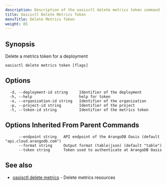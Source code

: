 ```yaml
---
description: Description of the oasisctl delete metrics token command
title: Oasisctl Delete Metrics Token
menuTitle: Delete Metrics Token
weight: 85
---
```

## Synopsis
Delete a metrics token for a deployment

```
oasisctl delete metrics token [flags]
```

## Options
```
  -d, --deployment-id string     Identifier of the deployment
  -h, --help                     help for token
  -o, --organization-id string   Identifier of the organization
  -p, --project-id string        Identifier of the project
  -t, --token-id string          Identifier of the metrics token
```

## Options Inherited From Parent Commands
```
      --endpoint string   API endpoint of the ArangoDB Oasis (default "api.cloud.arangodb.com")
      --format string     Output format (table|json) (default "table")
      --token string      Token used to authenticate at ArangoDB Oasis
```

## See also
* [oasisctl delete metrics](delete-metrics.md)	 - Delete metrics resources

